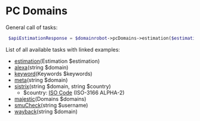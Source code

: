 # PC Domains

General call of tasks:

```php
 $apiEstimationResponse = $domainrobot->pcDomains->estimation($estimation);
```

List of all available tasks with linked examples:

* [estimation](https://github.com/InterNetX/php-domainrobot-sdk/blob/master/example/pc_domains/Estimation.php)(Estimation $estimation)
* [alexa](https://github.com/InterNetX/php-domainrobot-sdk/blob/master/example/pc_domains/Alexa.php)(string $domain) 
* [keyword](https://github.com/InterNetX/php-domainrobot-sdk/blob/master/example/pc_domains/Keyword.php)(Keywords $keywords)
* [meta](https://github.com/InterNetX/php-domainrobot-sdk/blob/master/example/pc_domains/Meta.php)(string $domain)
* [sistrix](https://github.com/InterNetX/php-domainrobot-sdk/blob/master/example/pc_domains/Sistrix.php)(string $domain, string $country)
  * $country: [ISO Code](https://de.wikipedia.org/wiki/ISO-3166-1-Kodierliste) (ISO-3166 ALPHA-2)
* [majestic](https://github.com/InterNetX/php-domainrobot-sdk/blob/master/example/pc_domains/Majestic.php)(Domains $domains)
* [smuCheck](https://github.com/InterNetX/php-domainrobot-sdk/blob/master/example/pc_domains/SocialMediaUsernameCheck.php)(string $username)
* [wayback](https://github.com/InterNetX/php-domainrobot-sdk/blob/master/pc_domains/Wayback.php)(string $domain)

